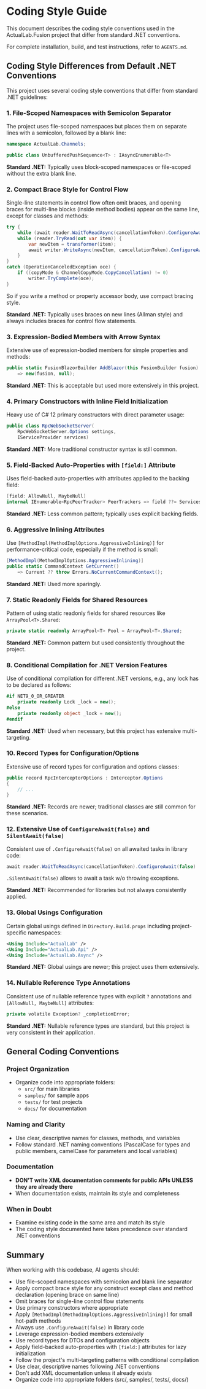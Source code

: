 # Coding Style Guide

This document describes the coding style conventions used in the ActualLab.Fusion project that differ from standard .NET conventions.

For complete installation, build, and test instructions, refer to `AGENTS.md`.

## Coding Style Differences from Default .NET Conventions

This project uses several coding style conventions that differ from standard .NET guidelines:

### 1. **File-Scoped Namespaces with Semicolon Separator**
The project uses file-scoped namespaces but places them on separate lines with a semicolon, followed by a blank line:
```csharp
namespace ActualLab.Channels;

public class UnbufferedPushSequence<T> : IAsyncEnumerable<T>
```
**Standard .NET:** Typically uses block-scoped namespaces or file-scoped without the extra blank line.

### 2. **Compact Brace Style for Control Flow**
Single-line statements in control flow often omit braces, and opening braces for multi-line blocks (inside method bodies) appear on the same line, except for classes and methods:
```csharp
try {
    while (await reader.WaitToReadAsync(cancellationToken).ConfigureAwait(false))
    while (reader.TryRead(out var item)) {
        var newItem = transformer(item);
        await writer.WriteAsync(newItem, cancellationToken).ConfigureAwait(false);
    }
}
catch (OperationCanceledException oce) {
    if ((copyMode & ChannelCopyMode.CopyCancellation) != 0)
        writer.TryComplete(oce);
}
```
So if you write a method or property accessor body, use compact bracing style. 

**Standard .NET:** Typically uses braces on new lines (Allman style) and always includes braces for control flow statements.

### 3. **Expression-Bodied Members with Arrow Syntax**
Extensive use of expression-bodied members for simple properties and methods:
```csharp
public static FusionBlazorBuilder AddBlazor(this FusionBuilder fusion)
    => new(fusion, null);
```
**Standard .NET:** This is acceptable but used more extensively in this project.

### 4. **Primary Constructors with Inline Field Initialization**
Heavy use of C# 12 primary constructors with direct parameter usage:
```csharp
public class RpcWebSocketServer(
    RpcWebSocketServer.Options settings,
    IServiceProvider services)
```
**Standard .NET:** More traditional constructor syntax is still common.

### 5. **Field-Backed Auto-Properties with `[field:]` Attribute**
Uses field-backed auto-properties with attributes applied to the backing field:
```csharp
[field: AllowNull, MaybeNull]
internal IEnumerable<RpcPeerTracker> PeerTrackers => field ??= Services.GetRequiredService<IEnumerable<RpcPeerTracker>>();
```
**Standard .NET:** Less common pattern; typically uses explicit backing fields.

### 6. **Aggressive Inlining Attributes**
Use `[MethodImpl(MethodImplOptions.AggressiveInlining)]` for performance-critical code, especially if the method is small:
```csharp
[MethodImpl(MethodImplOptions.AggressiveInlining)]
public static CommandContext GetCurrent()
    => Current ?? throw Errors.NoCurrentCommandContext();
```
**Standard .NET:** Used more sparingly.

### 7. **Static Readonly Fields for Shared Resources**
Pattern of using static readonly fields for shared resources like `ArrayPool<T>.Shared`:
```csharp
private static readonly ArrayPool<T> Pool = ArrayPool<T>.Shared;
```
**Standard .NET:** Common pattern but used consistently throughout the project.

### 8. **Conditional Compilation for .NET Version Features**
Use of conditional compilation for different .NET versions, e.g., any lock has to be declared as follows:
```csharp
#if NET9_0_OR_GREATER
    private readonly Lock _lock = new();
#else
    private readonly object _lock = new();
#endif
```
**Standard .NET:** Used when necessary, but this project has extensive multi-targeting.

### 10. **Record Types for Configuration/Options**
Extensive use of record types for configuration and options classes:
```csharp
public record RpcInterceptorOptions : Interceptor.Options
{
    // ...
}
```
**Standard .NET:** Records are newer; traditional classes are still common for these scenarios.

### 12. **Extensive Use of `ConfigureAwait(false)` and `SilentAwait(false)`**
Consistent use of `.ConfigureAwait(false)` on all awaited tasks in library code:
```csharp
await reader.WaitToReadAsync(cancellationToken).ConfigureAwait(false)
```
`.SilentAwait(false)` allows to await a task w/o throwing exceptions. 

**Standard .NET:** Recommended for libraries but not always consistently applied.

### 13. **Global Usings Configuration**
Certain global usings defined in `Directory.Build.props` including project-specific namespaces:
```xml
<Using Include="ActualLab" />
<Using Include="ActualLab.Api" />
<Using Include="ActualLab.Async" />
```
**Standard .NET:** Global usings are newer; this project uses them extensively.

### 14. **Nullable Reference Type Annotations**
Consistent use of nullable reference types with explicit `?` annotations and `[AllowNull, MaybeNull]` attributes:
```csharp
private volatile Exception? _completionError;
```
**Standard .NET:** Nullable reference types are standard, but this project is very consistent in their application.

## General Coding Conventions

### Project Organization
- Organize code into appropriate folders:
  - `src/` for main libraries
  - `samples/` for sample apps
  - `tests/` for test projects
  - `docs/` for documentation

### Naming and Clarity
- Use clear, descriptive names for classes, methods, and variables
- Follow standard .NET naming conventions (PascalCase for types and public members, camelCase for parameters and local variables)

### Documentation
- **DON'T write XML documentation comments for public APIs UNLESS they are already there**
- When documentation exists, maintain its style and completeness

### When in Doubt
- Examine existing code in the same area and match its style
- The coding style documented here takes precedence over standard .NET conventions

## Summary

When working with this codebase, AI agents should:
- Use file-scoped namespaces with semicolon and blank line separator
- Apply compact brace style for any construct except class and method declaration (opening brace on same line)
- Omit braces for single-line control flow statements
- Use primary constructors where appropriate
- Apply `[MethodImpl(MethodImplOptions.AggressiveInlining)]` for small hot-path methods
- Always use `.ConfigureAwait(false)` in library code
- Leverage expression-bodied members extensively
- Use record types for DTOs and configuration objects
- Apply field-backed auto-properties with `[field:]` attributes for lazy initialization
- Follow the project's multi-targeting patterns with conditional compilation
- Use clear, descriptive names following .NET conventions
- Don't add XML documentation unless it already exists
- Organize code into appropriate folders (src/, samples/, tests/, docs/)
